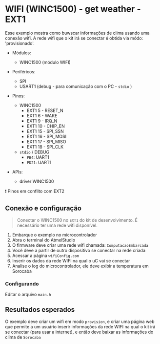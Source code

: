 # WIFI (WINC1500) - get weather - EXT1

Esse exemplo mostra como buwscar informações de clima usando uma conexão wifi. A rede wifi que o kit irá se conectar é obtida via módo: 'provisionado'.

- Módulos: 
    - WINC1500 (módulo WIFI)
    
- Periféricos:
    - SPI
    - USART1 (debug - para comunicação com o PC - `stdio` )
    
- Pinos:
    - WINC1500
        - EXT1 5 - RESET_N  
        - EXT1 6 - WAKE
        - EXT1 9 - IRQ_N
        - EXT1 10 - CHIP_EN
        - EXT1 15 - SPI_SSN
        - EXT1 16 - SPI_MOSI
        - EXT1 17 - SPI_MISO
        - EXT1 18 - SPI_CLK
    - `stdio` / DEBUG
        - `PB4`:  UART1 
        - `PD21`: UART1
 
- APIs:
    - driver WINC1500
 
:exclamation: Pinos em conflito com EXT2
 
## Conexão e configuração

> Conectar o WINC1500 no `EXT1` do kit de desenvolvimento. É necessário ter uma rede wifi disponível.

1. Embarque o exemplo no microcontrolador
1. Abra o terminal do AtmelStudio
1. O firmware deve criar uma rede wifi chamada: `ComputacaoEmbarcada`
1. Você deve a partir de outro dispositivo se conectar na rede criada
1. Acessar a página `wifiConfig.com`
1. Inserir os dados da rede WIFI na qual o uC vai se conectar
1. Analise o log do microcontrolador, ele deve exibir a temperatura em Sorocaba

### Configurando

Editar o arquivo `main.h`

## Resultados esperados

O exemplo deve criar um wifi em modo `provision`, e criar uma página web que permite a um usuário inserir informações da rede WIFI na qual o kit irá se conectar (para usar a internet), e então deve baixar as informações do clima de `Sorocaba`
